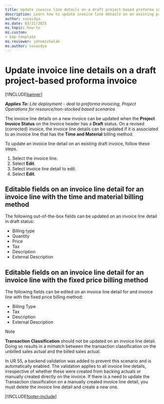 ```yaml
---
title: Update invoice line details on a draft project-based proforma invoice
description: Learn how to update invoice line details on an existing proforma project-based invoice that is in Draft status.
author: suvaidya
ms.date: 03/21/2025
ms.topic: how-to
ms.custom: 
- bap-template
ms.reviewer: johnmichalak
ms.author: suvaidya
---
```


# Update invoice line details on a draft project-based proforma invoice

[!INCLUDE[banner](../includes/banner.md)]

_**Applies To:** Lite deployment - deal to proforma invoicing, Project Operations for resource/non-stocked based scenarios_

The invoice line details on a new invoice can be updated when the **Project Invoice Status** on the Invoice header has a **Draft** status.
On a revised (corrected) invoice, the invoice line details can be updated if it is associated to an invoice line that has the **Time and Material** billing method.

To update an invoice line detail on an existing draft invoice, follow these steps.

1. Select the invoice line. 
2. Select **Edit**.
3. Select invoice line detail to edit.
4. Select **Edit**.

## Editable fields on an invoice line detail for an invoice line with the time and material billing method

The following out-of-the-box fields can be updated on an invoice line detail in draft status:

- Billing type
- Quantity
- Price
- Tax
- Description
- External Description

## Editable fields on an invoice line detail for an invoice line with the fixed price billing method

The following fields can be edited on an invoice line detail for and invoice line with the fixed price billing method:

- Billing Type
- Tax
- Description
- External Description

> [!NOTE]
> **Transaction Classification** should not be updated on an invoice line detail. Doing so results in a mimatch between the transaction classification on the unbilled sales actual and the billed sales actual. 
>
>In UR 55, a backend validation was added to prevent this scenario and is automatically enabled.
The validation applies to all invoice line details, irrespective of whether these were created from backing actuals or manually created directly on the invoice. If there is a need to update the Transaction classification on a manually created invoice line detail, you must delete the invoice line detail and create a new one. 

[!INCLUDE[footer-include](../includes/footer-banner.md)]
